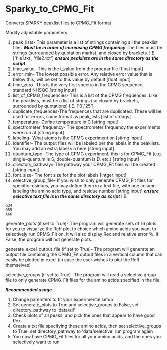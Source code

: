 # Sparky_to_CPMG_Fit
Converts SPARKY peaklist files to CPMG_Fit format

Modify adjustable parameters. 

1. peak_lists- This parameter is a list of strings containing all the peaklist files. ***Must be in order of increasing CPMG frequency***
The files must be strings (surrounded by quotation marks), and closed by brackets. I.E. ['file1.txt', 'file2.txt'] ***ensure peaklists are in the same directory as the script***
2. time_value- This is the t_value from the procpar file [float input]
3. error_min- The lowest possible error. Any relative error value that is below this, will be set to this value by default [float input]
4. time_zero- This is the very first spectra in the CPMG sequence, standard NHSQC [string input]
5. list_of_CPMG_frequencies- This is a list of the CPMG frequences. Like the peaklists, must be a list of strings (so closed by brackets, surrounded by quotations) I.E. ['0','25']
6. duplicate_frequences-The frequences that are duplicated. These will be used for errors, same format as peak_lists [list of strings]
7. temperature- Define temperature in C [string input]
8. spectrometer_frequency- The spectrometer frequency the experiments were run at [string input]
9. labeling- What atoms is the CPMG experiment on [stirng input]
10. identifier- The output files will be labeled per the labels in the peaklists. You may add an extra label via here [string input]
11. quantum_type- The type of CPMG experiment, this is for CPMG_Fit (e.g. single-quantum is S, double-quantum is D, etc.) [string input]
12. directory_pathway= The pathway your CPMG_Fit files will be created [string input]
13. font_size- The font size for the plot labels [intger input]
14. selective_group_file- If you wish to only generate CPMG_Fit files for specific residues, you may define them in a text file, with one column labeling the amino acid type, and residue number [string input] ***ensure selective text file is in the same directory as script***
I.E.
```
G34
Q55
A66
```
generate_plots (if set to True)- The program will generate sets of 16 plots for you to visualize the Reff plot to choice which amino acids you want to selectively run CPMG_Fit on. It will also display Rex and relative error %. If False, the program will not generate plots. 

generate_excel_output_file (if set to True)- The program will generate an output file containing the CPMG_Fit output files in a vertical column that can easily be plotted in excel (in case the user wishes to plot the Reff themselves)

selective_groups (if set to True)- The program will read a selective group file to only generate CPMG_Fit files for the amino acids specified in the file. 

***Recommended usage***
1. Change paremters to fit your experimental setup
2. Set generate_plots to True and selective_groups to False, set directory_pathway to 'data/all'
3. Check plots of all peaks, and pick the ones that appear to have good Rex
4. Create a txt file specifying these amino acids, then set selective_groups to True, set directory_pathway to 'data/selective' run program again
5. You now have CPMG_Fit files for all your amino acids, and the ones you selectively want to run
